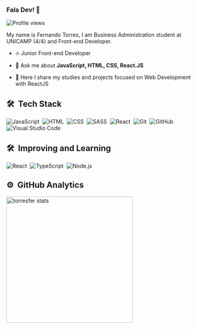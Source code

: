 ### Fala Dev! 👋

<p align="left"> <img src="https://komarev.com/ghpvc/?username=torresfer&color=yellow" alt="Profile views" /> </p>

My name is Fernando Torres, I am Business Administration student at UNICAMP (4/4) and Front-end Developer.

- 🔥 Junior Front-end Developer

- 💬 Ask me about **JavaScript, HTML, CSS, React.JS**

- 🌱 Here I share my studies and projects focused on Web Development with ReactJS

## 🛠 &nbsp;Tech Stack

![JavaScript](https://img.shields.io/badge/-JavaScript-05122A?style=flat&logo=javascript)&nbsp;
![HTML](https://img.shields.io/badge/-HTML-05122A?style=flat&logo=HTML5)&nbsp;
![CSS](https://img.shields.io/badge/-CSS-05122A?style=flat&logo=CSS3&logoColor=1572B6)&nbsp;
![SASS](https://img.shields.io/badge/-SASS-05122A?style=flat&logo=sass)&nbsp;
![React](https://img.shields.io/badge/-React-05122A?style=flat&logo=react)&nbsp;
![Git](https://img.shields.io/badge/-Git-05122A?style=flat&logo=git)&nbsp;
![GitHub](https://img.shields.io/badge/-GitHub-05122A?style=flat&logo=github)&nbsp;
![Visual Studio Code](https://img.shields.io/badge/-Visual%20Studio%20Code-05122A?style=flat&logo=visual-studio-code&logoColor=007ACC)&nbsp;

## 🛠 &nbsp;Improving and Learning
![React](https://img.shields.io/badge/-React-05122A?style=flat&logo=react)&nbsp;
![TypeScript](https://img.shields.io/badge/-TypeScript-05122A?style=flat&logo=typescript)&nbsp;
![Node.js](https://img.shields.io/badge/-Node.js-05122A?style=flat&logo=node.js)&nbsp;

## ⚙️ &nbsp;GitHub Analytics

<p align="left">
<img width="330em" src="https://github-readme-stats.vercel.app/api/top-langs/?username=torresfer&langs_count=8&theme=vision-friendly-dark" alt="torresfer stats"/>
</p>

